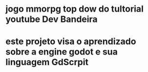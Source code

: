 # jogo mmorpg top dow do tultorial youtube Dev Bandeira 
# este projeto visa o aprendizado sobre a engine godot e sua linguagem GdScrpit
